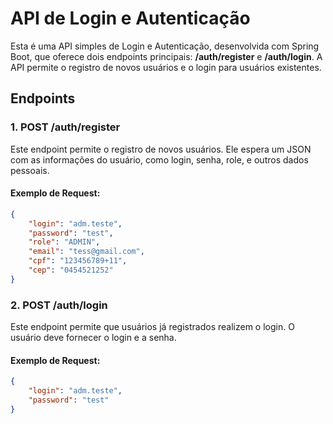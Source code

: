 # API de Login e Autenticação

Esta é uma API simples de Login e Autenticação, desenvolvida com Spring Boot, que oferece dois endpoints principais: **/auth/register** e **/auth/login**. A API permite o registro de novos usuários e o login para usuários existentes.

## Endpoints

### 1. **POST /auth/register**

Este endpoint permite o registro de novos usuários. Ele espera um JSON com as informações do usuário, como login, senha, role, e outros dados pessoais.

#### Exemplo de Request:
```json
{
	"login": "adm.teste",
	"password": "test",
	"role": "ADMIN",
	"email": "tess@gmail.com",
	"cpf": "123456789+11",
	"cep": "0454521252"
}
```

### 2. **POST /auth/login**
  Este endpoint permite que usuários já registrados realizem o login. O usuário deve fornecer o login e a senha.

  #### Exemplo de Request:
```json
{
	"login": "adm.teste",
	"password": "test"
}
```
